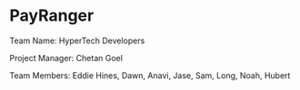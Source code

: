 # PayRanger
Team Name: HyperTech Developers 

Project Manager: Chetan Goel

Team Members: Eddie Hines, Dawn, Anavi, Jase, Sam, Long, Noah, Hubert

